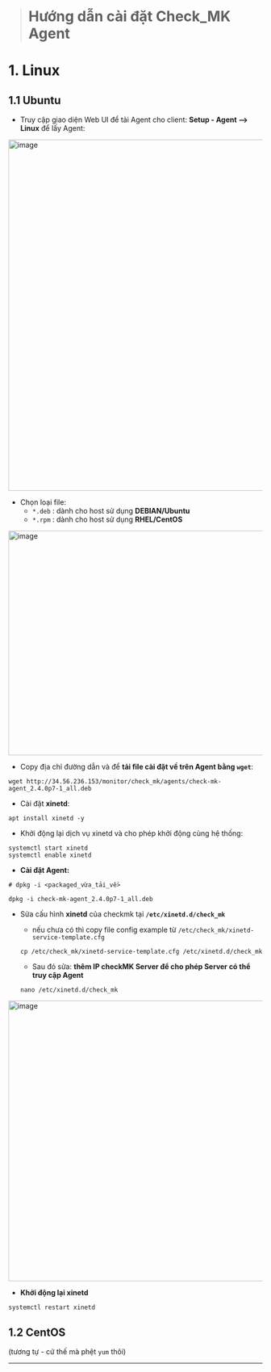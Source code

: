 ># Hướng dẫn cài đặt Check_MK Agent

# 1. Linux

## 1.1 Ubuntu

- Truy cập giao diện Web UI để tải Agent cho client: **Setup - Agent --> Linux** để lấy Agent:

<img width="1135" height="696" alt="image" src="https://github.com/user-attachments/assets/ab11d4cc-caa6-416a-a609-a0b5f8393f25" />

- Chọn loại file:
    - `*.deb` : dành cho host sử dụng **DEBIAN/Ubuntu**
    - `*.rpm` : dành cho host sử dụng **RHEL/CentOS**

<img width="839" height="445" alt="image" src="https://github.com/user-attachments/assets/d9608a27-58b5-448b-b8b6-2b59df53ff52" />

- Copy địa chỉ đường dẫn và để **tải file cài đặt về trên Agent bằng `wget`**:
```bash=
wget http://34.56.236.153/monitor/check_mk/agents/check-mk-agent_2.4.0p7-1_all.deb
```

- Cài đặt **xinetd**:
```bahs=
apt install xinetd -y
```
- Khởi động lại dịch vụ xinetd và cho phép khởi động cùng hệ thống:
```
systemctl start xinetd
systemctl enable xinetd
```

- **Cài đặt Agent:**
```bash=
# dpkg -i <packaged_vừa_tải_về>

dpkg -i check-mk-agent_2.4.0p7-1_all.deb
```

- Sửa cấu hình **xinetd** của checkmk tại **`/etc/xinetd.d/check_mk`**
    - nếu chưa có thì copy file config example từ `/etc/check_mk/xinetd-service-template.cfg`

    ```bash=
    cp /etc/check_mk/xinetd-service-template.cfg /etc/xinetd.d/check_mk
    ```

    - Sau đó sửa: **thêm IP checkMK Server để cho phép Server có thể truy cập Agent**
    ```
    nano /etc/xinetd.d/check_mk
    ```
    
<img width="941" height="556" alt="image" src="https://github.com/user-attachments/assets/5e1a6783-ed8c-4446-8197-8c39876c2dd0" />

- **Khởi động lại xinetd**
```
systemctl restart xinetd
```


## 1.2 CentOS 
(tương tự - cứ thế mà phệt `yum` thôi)

---
